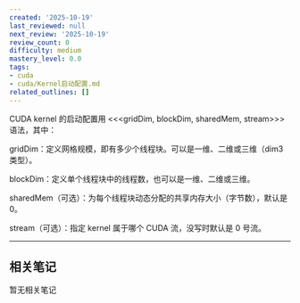 ```yaml
---
created: '2025-10-19'
last_reviewed: null
next_review: '2025-10-19'
review_count: 0
difficulty: medium
mastery_level: 0.0
tags:
- cuda
- cuda/Kernel启动配置.md
related_outlines: []
---
```

CUDA kernel 的启动配置用 <<<gridDim, blockDim, sharedMem, stream>>> 语法，其中：

gridDim：定义网格规模，即有多少个线程块。可以是一维、二维或三维（dim3 类型）。

blockDim：定义单个线程块中的线程数，也可以是一维、二维或三维。

sharedMem（可选）：为每个线程块动态分配的共享内存大小（字节数），默认是 0。

stream（可选）：指定 kernel 属于哪个 CUDA 流，没写时默认是 0 号流。

---

## 相关笔记
<!-- 自动生成 -->

暂无相关笔记


